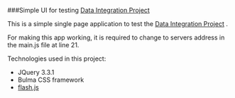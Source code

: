 ###Simple UI for testing [Data Integration Project](https://gitlab.com/theodor_g/data_integ_api)

This is a simple single page application to test the [Data Integration Project](https://gitlab.com/theodor_g/data_integ_api) .

For making this app working, it is required to change to servers address in the main.js file at line 21.


Technologies used in this project:
- JQuery 3.3.1
- Bulma CSS framework
- [flash.js](https://github.com/TheodorGeo/flash.js)

